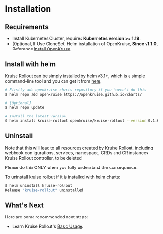 # Installation

## Requirements
- Install Kubernetes Cluster, requires **Kubernetes version >= 1.19**.
- (Optional, If Use CloneSet) Helm installation of OpenKruise, **Since v1.1.0**, Reference [Install OpenKruise](https://openkruise.io/docs/installation).

## Install with helm

Kruise Rollout can be simply installed by helm v3.1+, which is a simple command-line tool and you can get it from [here](https://github.com/helm/helm/releases).

```bash
# Firstly add openkruise charts repository if you haven't do this.
$ helm repo add openkruise https://openkruise.github.io/charts/

# [Optional]
$ helm repo update

# Install the latest version.
$ helm install kruise-rollout openkruise/kruise-rollout --version 0.1.0
```

## Uninstall

Note that this will lead to all resources created by Kruise Rollout, including webhook configurations, services, namespace, CRDs and CR instances Kruise Rollout controller, to be deleted!

Please do this ONLY when you fully understand the consequence.

To uninstall kruise rollout if it is installed with helm charts:

```bash
$ helm uninstall kruise-rollout
Release "kruise-rollout" uninstalled
```

## What's Next
Here are some recommended next steps:
- Learn Kruise Rollout's [Basic Usage](../tutorials/basic_usage.md).
